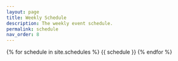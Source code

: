 ```yaml
---
layout: page
title: Weekly Schedule
description: The weekly event schedule.
permalink: schedule
nav_order: 8
---
```


{% for schedule in site.schedules %}
{{ schedule }}
{% endfor %}
